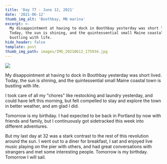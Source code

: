 ```yaml
---
title: 'Day 77 - June 12, 2021'
date: '2021-06-12'
thumb_img_alt: 'Boothbay, MN marina'
excerpt: >-
  My disappointment at having to dock in Boothbay yesterday was short lived.
  Today, the sun is shining, and the quintessential small Maine coastal town is
  bustling with life.
hide_header: false
template: post
thumb_img_path: images/IMG_20210612_175934.jpg
---
```

![](/\_static/app-assets/IMG\_20210612\_175934.jpg)

My disappointment at having to dock in Boothbay yesterday was short lived. Today, the sun is shining, and the quintessential small Maine coastal town is bustling with life.

I took care of all my "chores" like restocking and laundry yesterday, and could have left this morning, but felt compelled to stay and explore the town in better weather, and am glad I did.

Tomorrow is my birthday. I had expected to be back in Portland by now with friends and family, but I continuously got sidetracked this week into different adventures.

But my last day at 32 was a stark contrast to the rest of this revolution around the sun. I went out to a diner for breakfast, I sat and enjoyed live music playing on the pier with others, and had great conversations with strangers and met some interesting people.
Tomorrow is my birthday. Tomorrow I will sail.
